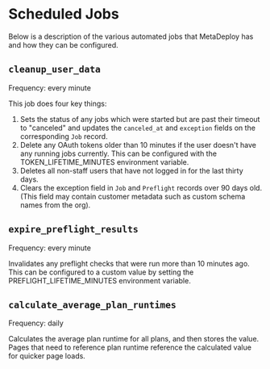 # Scheduled Jobs
Below is a description of the various automated jobs that MetaDeploy has and how they can be configured.


## `cleanup_user_data`

Frequency: every minute

This job does four key things:

1. Sets the status of any jobs which were started but are past their timeout to "canceled" and updates the `canceled_at` and `exception` fields on the corresponding `Job` record.
2. Delete any OAuth tokens older than 10 minutes if the user doesn't have any running jobs currently. This can be configured with the TOKEN_LIFETIME_MINUTES environment variable.
3. Deletes all non-staff users that have not logged in for the last thirty days.
4. Clears the exception field in `Job` and `Preflight` records over 90 days old. (This field may contain customer metadata such as custom schema names from the org).

## `expire_preflight_results`

Frequency: every minute

Invalidates any preflight checks that were run more than 10 minutes ago. This can be configured to a custom value by setting the PREFLIGHT_LIFETIME_MINUTES environment variable.

## `calculate_average_plan_runtimes`

Frequency: daily

Calculates the average plan runtime for all plans, and then stores the value. Pages that need to reference plan runtime reference the calculated value for quicker page loads.